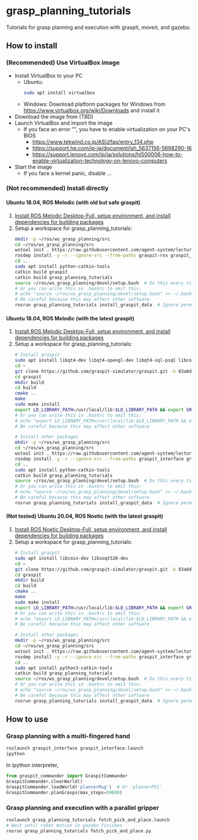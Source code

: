 # grasp_planning_tutorials

Tutorials for grasp planning and execution with graspit, moveit, and gazebo.

## How to install

### (Recommended) Use VirtualBox image

- Install VirtualBox to your PC
  - Ubuntu:
    ```bash
    sudo apt install virtualbox
    ```
  - Windows:
    Download platform packages for Windows from https://www.virtualbox.org/wiki/Downloads and install it
- Download the image from (TBD)
- Launch VirtualBox and import the image
  - If you face an error "", you have to enable virtualization on your PC's BIOS
    - https://www.tekwind.co.jp/ASU/faq/entry_134.php
    - https://support.hp.com/jp-ja/document/ish_5637156-5698290-16
    - https://support.lenovo.com/jp/ja/solutions/ht500006-how-to-enable-virtualization-technology-on-lenovo-computers
- Start the image
  - If you face a kernel panic, disable ...

### (Not recommended) Install directly

#### Ubuntu 18.04, ROS Melodic (with old but safe graspit)

1. [Install ROS Melodic Desktop-Full, setup environment, and install dependencies for building packages](https://wiki.ros.org/melodic/Installation/Ubuntu)
2. Setup a workspace for grasp_planning_tutorials:
   ```bash
   mkdir -p ~/ros/ws_grasp_planning/src
   cd ~/ros/ws_grasp_planning/src
   wstool init . https://raw.githubusercontent.com/agent-system/lecture2023/main/grasp_planning_tutorials/melodic.rosinstall
   rosdep install -y -r --ignore-src --from-paths graspit-ros graspit_interface graspit_commander lecture2023/grasp_planning_tutorials
   cd ..
   sudo apt install python-catkin-tools
   catkin build graspit
   catkin build grasp_planning_tutorials
   source ~/ros/ws_grasp_planning/devel/setup.bash  # Do this every time you open a new terminal
   # Or you can write this in .bashrc to omit this:
   # echo "source ~/ros/ws_grasp_planning/devel/setup.bash" >> ~/.bashrc
   # Be careful because this may affect other software
   rosrun grasp_planning_tutorials install_graspit_data  # Ignore permission errors if symbolic links are finally created
   ```

#### Ubuntu 18.04, ROS Melodic (with the latest graspit)

1. [Install ROS Melodic Desktop-Full, setup environment, and install dependencies for building packages](https://wiki.ros.org/melodic/Installation/Ubuntu)
2. Setup a workspace for grasp_planning_tutorials:
   ```bash
   # Install graspit
   sudo apt install libqt4-dev libqt4-opengl-dev libqt4-sql-psql libcoin80-dev libsoqt4-dev libblas-dev liblapack-dev libqhull-dev libeigen3-dev  # https://graspit-simulator.github.io/build/html/installation_linux.html#dependencies
   cd ~
   git clone https://github.com/graspit-simulator/graspit.git -b 83a6d4c5e0ccbcda9fa59cea17afbe6f096df785
   cd graspit
   mkdir build
   cd build
   cmake ..
   make
   sudo make install
   export LD_LIBRARY_PATH=/usr/local/lib:$LD_LIBRARY_PATH && export GRASPIT=~/.graspit  # Do this every time you open a new terminal
   # Or you can write this in .bashrc to omit this:
   # echo "export LD_LIBRARY_PATH=/usr/local/lib:$LD_LIBRARY_PATH && export GRASPIT=~/.graspit" >> ~/.bashrc
   # Be careful because this may affect other software

   # Install other packages
   mkdir -p ~/ros/ws_grasp_planning/src
   cd ~/ros/ws_grasp_planning/src
   wstool init . https://raw.githubusercontent.com/agent-system/lecture2023/main/grasp_planning_tutorials/melodic_latest_graspit.rosinstall
   rosdep install -y -r --ignore-src --from-paths graspit_interface graspit_commander lecture2023/grasp_planning_tutorials
   cd ..
   sudo apt install python-catkin-tools
   catkin build grasp_planning_tutorials
   source ~/ros/ws_grasp_planning/devel/setup.bash  # Do this every time you open a new terminal
   # Or you can write this in .bashrc to omit this:
   # echo "source ~/ros/ws_grasp_planning/devel/setup.bash" >> ~/.bashrc
   # Be careful because this may affect other software
   rosrun grasp_planning_tutorials install_graspit_data  # Ignore permission errors if symbolic links are finally created
   ```

#### (Not tested) Ubuntu 20.04, ROS Noetic (with the latest graspit)

1. [Install ROS Noetic Desktop-Full, setup environment, and install dependencies for building packages](https://wiki.ros.org/noetic/Installation/Ubuntu)
2. Setup a workspace for grasp_planning_tutorials:
   ```bash
   # Install graspit
   sudo apt install libcoin-dev libsoqt520-dev
   cd ~
   git clone https://github.com/graspit-simulator/graspit.git -b 83a6d4c5e0ccbcda9fa59cea17afbe6f096df785
   cd graspit
   mkdir build
   cd build
   cmake ..
   make
   sudo make install
   export LD_LIBRARY_PATH=/usr/local/lib:$LD_LIBRARY_PATH && export GRASPIT=~/.graspit  # Do this every time you open a new terminal
   # Or you can write this in .bashrc to omit this:
   # echo "export LD_LIBRARY_PATH=/usr/local/lib:$LD_LIBRARY_PATH && export GRASPIT=~/.graspit" >> ~/.bashrc
   # Be careful because this may affect other software

   # Install other packages
   mkdir -p ~/ros/ws_grasp_planning/src
   cd ~/ros/ws_grasp_planning/src
   wstool init . https://raw.githubusercontent.com/agent-system/lecture2023/main/grasp_planning_tutorials/noetic_latest_graspit.rosinstall
   rosdep install -y -r --ignore-src --from-paths graspit_interface graspit_commander lecture2023/grasp_planning_tutorials
   cd ..
   sudo apt install python3-catkin-tools
   catkin build grasp_planning_tutorials
   source ~/ros/ws_grasp_planning/devel/setup.bash  # Do this every time you open a new terminal
   # Or you can write this in .bashrc to omit this:
   # echo "source ~/ros/ws_grasp_planning/devel/setup.bash" >> ~/.bashrc
   # Be careful because this may affect other software
   rosrun grasp_planning_tutorials install_graspit_data  # Ignore permission errors if symbolic links are finally created
   ```

## How to use

### Grasp planning with a multi-fingered hand

```bash
roslaunch graspit_interface graspit_interface.launch
ipython
```
In ipython interpreter,
```python
from graspit_commander import GraspitCommander
GraspitCommander.clearWorld()
GraspitCommander.loadWorld('plannerMug')  # Or 'plannerP51'
GraspitCommander.planGrasps(max_steps=50000)
```

### Grasp planning and execution with a parallel gripper

```bash
roslaunch grasp_planning_tutorials fetch_pick_and_place.launch
# Wait until robot motion in gazebo finishes
rosrun grasp_planning_tutorials fetch_pick_and_place.py
```
